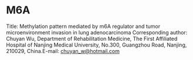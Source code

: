 # M6A
Title:  Methylation pattern mediated by m6A regulator and tumor microenvironment invasion in lung adenocarcinoma
Corresponding author: Chuyan Wu, Department of Rehabilitation Medicine, The First Affiliated Hospital of Nanjing Medical University, No.300, Guangzhou Road, Nanjing, 210029, China.E-mail: chuyan_w@hotmail.com
